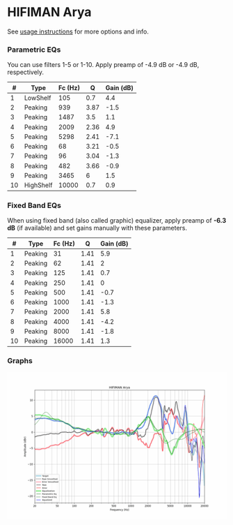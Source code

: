 # HIFIMAN Arya
See [usage instructions](https://github.com/jaakkopasanen/AutoEq#usage) for more options and info.

### Parametric EQs
You can use filters 1-5 or 1-10. Apply preamp of -4.9 dB or -4.9 dB, respectively.

|   # | Type      |   Fc (Hz) |    Q |   Gain (dB) |
|-----|-----------|-----------|------|-------------|
|   1 | LowShelf  |       105 | 0.7  |         4.4 |
|   2 | Peaking   |       939 | 3.87 |        -1.5 |
|   3 | Peaking   |      1487 | 3.5  |         1.1 |
|   4 | Peaking   |      2009 | 2.36 |         4.9 |
|   5 | Peaking   |      5298 | 2.41 |        -7.1 |
|   6 | Peaking   |        68 | 3.21 |        -0.5 |
|   7 | Peaking   |        96 | 3.04 |        -1.3 |
|   8 | Peaking   |       482 | 3.66 |        -0.9 |
|   9 | Peaking   |      3465 | 6    |         1.5 |
|  10 | HighShelf |     10000 | 0.7  |         0.9 |

### Fixed Band EQs
When using fixed band (also called graphic) equalizer, apply preamp of **-6.3 dB** (if available) and set gains manually with these parameters.

|   # | Type    |   Fc (Hz) |    Q |   Gain (dB) |
|-----|---------|-----------|------|-------------|
|   1 | Peaking |        31 | 1.41 |         5.9 |
|   2 | Peaking |        62 | 1.41 |         2   |
|   3 | Peaking |       125 | 1.41 |         0.7 |
|   4 | Peaking |       250 | 1.41 |         0   |
|   5 | Peaking |       500 | 1.41 |        -0.7 |
|   6 | Peaking |      1000 | 1.41 |        -1.3 |
|   7 | Peaking |      2000 | 1.41 |         5.8 |
|   8 | Peaking |      4000 | 1.41 |        -4.2 |
|   9 | Peaking |      8000 | 1.41 |        -1.8 |
|  10 | Peaking |     16000 | 1.41 |         1.3 |

### Graphs
![](./HIFIMAN%20Arya.png)
